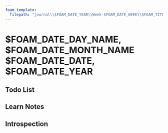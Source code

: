 ```yaml
---
foam_template:
  filepath: "journal\\$FOAM_DATE_YEAR\\Week-$FOAM_DATE_WEEK\\$FOAM_TITLE.md"
---
```

# $FOAM_DATE_DAY_NAME, $FOAM_DATE_MONTH_NAME $FOAM_DATE_DATE, $FOAM_DATE_YEAR

## Todo List

## Learn Notes

## Introspection
